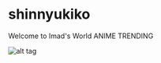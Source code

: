 # shinnyukiko
Welcome to Imad's World
ANIME TRENDING

![alt tag](https://z-1-scontent-sin.xx.fbcdn.net/hphotos-xpa1/v/t1.0-9/11218782_1615884755315705_3181278448333139153_n.png?oh=c058769b77730ae4cf07739a55244e81&oe=55D28AF6)
